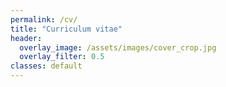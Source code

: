 ```yaml
---
permalink: /cv/
title: "Curriculum vitae"
header:
  overlay_image: /assets/images/cover_crop.jpg
  overlay_filter: 0.5
classes: default
---
```









